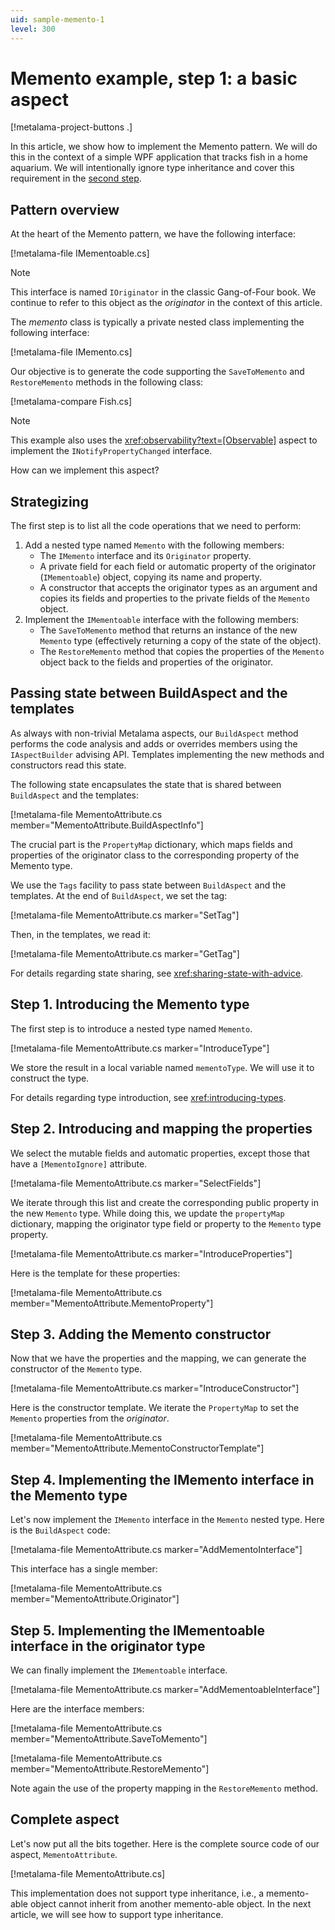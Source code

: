 ```yaml
---
uid: sample-memento-1
level: 300
---
```


# Memento example, step 1: a basic aspect

[!metalama-project-buttons .]

In this article, we show how to implement the Memento pattern. We will do this in the context of a simple WPF application that tracks fish in a home aquarium. We will intentionally ignore type inheritance and cover this requirement in the [second step](xref:sample-memento-2).

## Pattern overview

At the heart of the Memento pattern, we have the following interface:

[!metalama-file IMementoable.cs]

> [!NOTE]
> This interface is named `IOriginator` in the classic Gang-of-Four book. We continue to refer to this object as the _originator_ in the context of this article.

The _memento_ class is typically a private nested class implementing the following interface:

[!metalama-file IMemento.cs]

Our objective is to generate the code supporting the `SaveToMemento` and `RestoreMemento` methods in the following class:

[!metalama-compare Fish.cs]

> [!NOTE]
> This example also uses the <xref:observability?text=[Observable]> aspect to implement the `INotifyPropertyChanged` interface.

How can we implement this aspect?

## Strategizing

The first step is to list all the code operations that we need to perform:

1. Add a nested type named `Memento` with the following members:
   * The `IMemento` interface and its `Originator` property.
   * A private field for each field or automatic property of the originator (`IMementoable`) object, copying its name and property.
   * A constructor that accepts the originator types as an argument and copies its fields and properties to the private fields of the `Memento` object.
2. Implement the `IMementoable` interface with the following members:
   * The `SaveToMemento` method that returns an instance of the new `Memento` type (effectively returning a copy of the state of the object).
   * The `RestoreMemento` method that copies the properties of the `Memento` object back to the fields and properties of the originator.

## Passing state between BuildAspect and the templates

As always with non-trivial Metalama aspects, our `BuildAspect` method performs the code analysis and adds or overrides members using the `IAspectBuilder` advising API. Templates implementing the new methods and constructors read this state.

The following state encapsulates the state that is shared between `BuildAspect` and the templates:

[!metalama-file MementoAttribute.cs member="MementoAttribute.BuildAspectInfo"]

The crucial part is the `PropertyMap` dictionary, which maps fields and properties of the originator class to the corresponding property of the Memento type.

We use the `Tags` facility to pass state between `BuildAspect` and the templates. At the end of `BuildAspect`, we set the tag:

[!metalama-file MementoAttribute.cs marker="SetTag"]

Then, in the templates, we read it:

[!metalama-file MementoAttribute.cs marker="GetTag"]

For details regarding state sharing, see <xref:sharing-state-with-advice>.

## Step 1. Introducing the Memento type

The first step is to introduce a nested type named `Memento`.

[!metalama-file MementoAttribute.cs marker="IntroduceType"]

We store the result in a local variable named `mementoType`. We will use it to construct the type.

For details regarding type introduction, see <xref:introducing-types>.

## Step 2. Introducing and mapping the properties

We select the mutable fields and automatic properties, except those that have a `[MementoIgnore]` attribute.

[!metalama-file MementoAttribute.cs marker="SelectFields"]

We iterate through this list and create the corresponding public property in the new `Memento` type. While doing this, we update the `propertyMap` dictionary, mapping the originator type field or property to the `Memento` type property.

[!metalama-file MementoAttribute.cs marker="IntroduceProperties"]

Here is the template for these properties:

[!metalama-file MementoAttribute.cs member="MementoAttribute.MementoProperty"]

## Step 3. Adding the Memento constructor

Now that we have the properties and the mapping, we can generate the constructor of the `Memento` type.

[!metalama-file MementoAttribute.cs marker="IntroduceConstructor"]

Here is the constructor template. We iterate the `PropertyMap` to set the `Memento` properties from the _originator_.

[!metalama-file MementoAttribute.cs member="MementoAttribute.MementoConstructorTemplate"]

## Step 4. Implementing the IMemento interface in the Memento type

Let's now implement the `IMemento` interface in the `Memento` nested type. Here is the `BuildAspect` code:

[!metalama-file MementoAttribute.cs marker="AddMementoInterface"]

This interface has a single member:

[!metalama-file MementoAttribute.cs member="MementoAttribute.Originator"]

## Step 5. Implementing the IMementoable interface in the originator type

We can finally implement the `IMementoable` interface.

[!metalama-file MementoAttribute.cs marker="AddMementoableInterface"]

Here are the interface members:

[!metalama-file MementoAttribute.cs member="MementoAttribute.SaveToMemento"]

[!metalama-file MementoAttribute.cs member="MementoAttribute.RestoreMemento"]

Note again the use of the property mapping in the `RestoreMemento` method.

## Complete aspect

Let's now put all the bits together. Here is the complete source code of our aspect, `MementoAttribute`.

[!metalama-file MementoAttribute.cs]

This implementation does not support type inheritance, i.e., a memento-able object cannot inherit from another memento-able object. In the next article, we will see how to support type inheritance.
